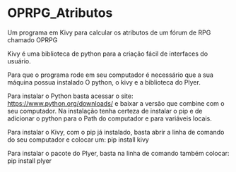 # OPRPG_Atributos

Um programa em Kivy para calcular os atributos de um fórum de RPG chamado OPRPG

Kivy é uma biblioteca de python para a criação fácil de interfaces do usuário. 

Para que o programa rode em seu computador é necessário que a sua máquina possua instalado O python, o kivy e a biblioteca do Plyer.

Para instalar o Python basta acessar o site: https://www.python.org/downloads/ e baixar a versão que combine com o seu computador. Na instalação tenha certeza de instalar o pip e de adicionar o python para o Path do computador e para variáveis locais.

Para instalar o Kivy, com o pip já instalado, basta abrir a linha de comando do seu computador e colocar um: pip install kivy

Para instalar o pacote do Plyer, basta na linha de comando também colocar: pip install plyer